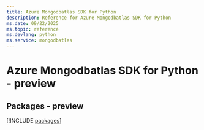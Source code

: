```yaml
---
title: Azure Mongodbatlas SDK for Python
description: Reference for Azure Mongodbatlas SDK for Python
ms.date: 09/22/2025
ms.topic: reference
ms.devlang: python
ms.service: mongodbatlas
---
```

# Azure Mongodbatlas SDK for Python - preview
## Packages - preview
[!INCLUDE [packages](mongodbatlas-index.md)]